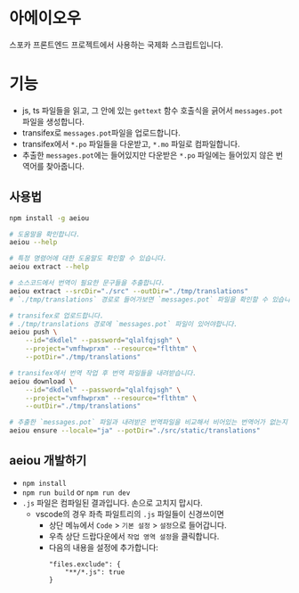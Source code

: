 # 아에이오우
스포카 프론트엔드 프로젝트에서 사용하는 국제화 스크립트입니다.

# 기능
- js, ts 파일들을 읽고, 그 안에 있는 `gettext` 함수 호출식을 긁어서 `messages.pot` 파일을 생성합니다.
- transifex로 `messages.pot`파일을 업로드합니다.
- transifex에서 `*.po` 파일들을 다운받고, `*.mo` 파일로 컴파일합니다.
- 추출한 `messages.pot`에는 들어있지만 다운받은 `*.po` 파일에는 들어있지 않은 번역어를 찾아줍니다.

## 사용법
```sh
npm install -g aeiou

# 도움말을 확인합니다.
aeiou --help

# 특정 명령어에 대한 도움말도 확인할 수 있습니다.
aeiou extract --help

# 소스코드에서 번역이 필요한 문구들을 추출합니다.
aeiou extract --srcDir="./src" --outDir="./tmp/translations"
# `./tmp/translations` 경로로 들어가보면 `messages.pot` 파일을 확인할 수 있습니다.

# transifex로 업로드합니다.
# ./tmp/translations 경로에 `messages.pot` 파일이 있어야합니다.
aeiou push \
    --id="dkdlel" --password="qlalfqjsgh" \
    --project="vmfhwprxm" --resource="flthtm" \
    --potDir="./tmp/translations"

# transifex에서 번역 작업 후 번역 파일들을 내려받습니다.
aeiou download \
    --id="dkdlel" --password="qlalfqjsgh" \
    --project="vmfhwprxm" --resource="flthtm" \
    --outDir="./tmp/translations"

# 추출한 `messages.pot` 파일과 내려받은 번역파일을 비교해서 비어있는 번역어가 없는지 검사합니다.
aeiou ensure --locale="ja" --potDir="./src/static/translations"
```

## aeiou 개발하기
- `npm install`
- `npm run build` or `npm run dev`
- `.js` 파일은 컴파일된 결과입니다. 손으로 고치지 맙시다.
    - vscode의 경우 좌측 파일트리의 `.js` 파일들이 신경쓰이면
        - 상단 메뉴에서 `Code` > `기본 설정` > `설정`으로 들어갑니다.
        - 우측 상단 드랍다운에서 `작업 영역 설정`을 클릭합니다.
        - 다음의 내용을 설정에 추가합니다:
            ```
            "files.exclude": {
                "**/*.js": true
            }
            ```
